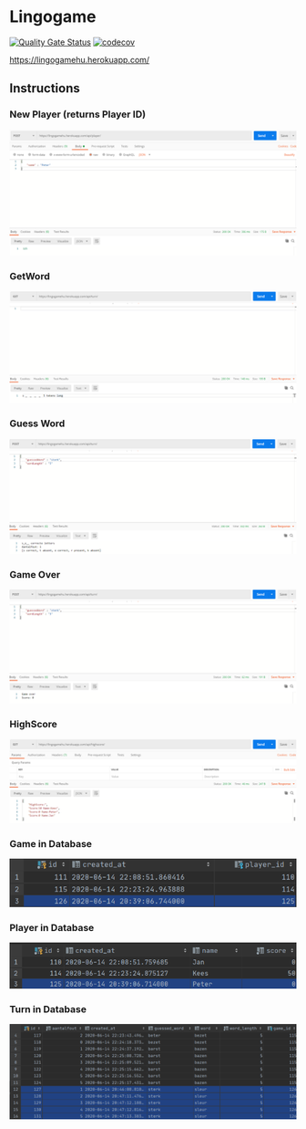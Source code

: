 # Lingogame
[![Quality Gate Status](https://sonarcloud.io/api/project_badges/measure?project=hamzboy99_Lingogame&metric=alert_status)](https://sonarcloud.io/dashboard?id=hamzboy99_Lingogame)
[![codecov](https://codecov.io/gh/hamzboy99/Lingogame/branch/master/graph/badge.svg)](https://codecov.io/gh/hamzboy99/Lingogame)

https://lingogamehu.herokuapp.com/

## Instructions

### New Player (returns Player ID)
![NewPlayer](Images/NewPlayer.png)

### GetWord
![GetWord](Images/GetWord.png)

### Guess Word
![GuessWord](Images/GuessWord.png)

### Game Over
![GameOver](Images/GameOver.png)

### HighScore
![HighScore](Images/HighScore.png)

### Game in Database
![Game_db](Images/Game_db.png)

### Player in Database
![Player_db](Images/Player_db.png)

### Turn in Database
![Turn_db](Images/Turn_db.png)
